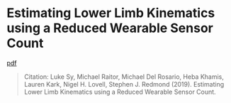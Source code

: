 # Estimating Lower Limb Kinematics using a Reduced Wearable Sensor Count
[pdf](https://arxiv.org/pdf/1910.00910.pdf)

> Citation: Luke Sy, Michael Raitor, Michael Del Rosario, Heba Khamis, Lauren Kark, Nigel H. Lovell, Stephen J. Redmond (2019). Estimating Lower Limb Kinematics using a Reduced Wearable Sensor Count.


